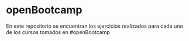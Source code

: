 # openBootcamp
En este repositorio se encuentran los ejercicios realizados para cada uno de los cursos tomados en #openBootcamp
